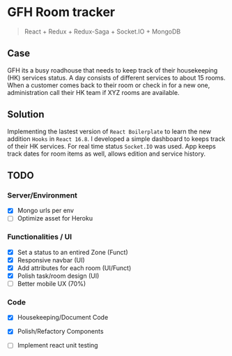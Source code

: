 # GFH Room tracker 
> React + Redux + Redux-Saga + Socket.IO + MongoDB

## Case 

GFH its a busy roadhouse that needs to keep track of their housekeeping (HK) services status. A day consists of  different services to about 15 rooms. When a customer comes back to their room or check in for a new one, administration call their HK team if XYZ rooms are available.

## Solution 

Implementing the lastest version of `React Boilerplate` to learn the new addition `Hooks` in `React 16.8`. I developed a simple dashboard to keeps track of their HK services. For real time status `Socket.IO` was used. App keeps track dates for room items as well, allows edition and service history.

## TODO

### Server/Environment
- [x] Mongo urls per env
- [ ] Optimize asset for Heroku

### Functionalities / UI
- [x] Set a status to an entired Zone (Funct)
- [x] Responsive navbar (UI)
- [x] Add attributes for each room (UI/Funct)
- [x] Polish task/room design (UI)
- [ ] Better mobile UX (70%)

### Code
- [x] Housekeeping/Document Code
- [x] Polish/Refactory Components
- [ ] Implement react unit testing



